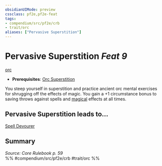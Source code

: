 ```yaml
---
obsidianUIMode: preview
cssclass: pf2e,pf2e-feat
tags:
- compendium/src/pf2e/crb
- trait/orc
aliases: ["Pervasive Superstition"]
---
```

# Pervasive Superstition  *Feat 9*  
[orc](../../rules/traits/orc.md)  

- **Prerequisites**: [Orc Superstition](orc-superstition.md)

You steep yourself in superstition and practice ancient orc mental exercises for shrugging off the effects of magic. You gain a +1 circumstance bonus to saving throws against spells and [magical](../../rules/traits/magical.md) effects at all times.

## Pervasive Superstition leads to...

[Spell Devourer](spell-devourer-apg.md)

## Summary

*Source: Core Rulebook p. 59*  
%% #compendium/src/pf2e/crb #trait/orc %%
